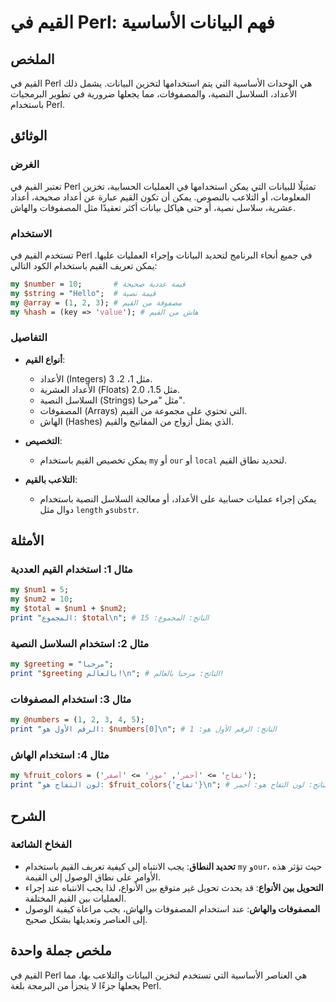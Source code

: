 <!--
Meta Description: # القيم في Perl: فهم البيانات الأساسية ## الملخص القيم في Perl هي الوحدات الأساسية التي يتم استخدامها لتخزين البيانات. يشمل ذلك الأعداد، السلاسل النصي...
Meta Keywords: القيم, perl, باستخدام, يمكن, مثل
-->

# القيم في Perl: فهم البيانات الأساسية

## الملخص
القيم في Perl هي الوحدات الأساسية التي يتم استخدامها لتخزين البيانات. يشمل ذلك الأعداد، السلاسل النصية، والمصفوفات، مما يجعلها ضرورية في تطوير البرمجيات باستخدام Perl.

## الوثائق
### الغرض
تعتبر القيم في Perl تمثيلًا للبيانات التي يمكن استخدامها في العمليات الحسابية، تخزين المعلومات، أو التلاعب بالنصوص. يمكن أن تكون القيم عبارة عن أعداد صحيحة، أعداد عشرية، سلاسل نصية، أو حتى هياكل بيانات أكثر تعقيدًا مثل المصفوفات والهاش.

### الاستخدام
تستخدم القيم في Perl في جميع أنحاء البرنامج لتحديد البيانات وإجراء العمليات عليها. يمكن تعريف القيم باستخدام الكود التالي:

```perl
my $number = 10;       # قيمة عددية صحيحة
my $string = "Hello";  # قيمة نصية
my @array = (1, 2, 3); # مصفوفة من القيم
my %hash = (key => 'value'); # هاش من القيم
```

### التفاصيل
- **أنواع القيم**: 
  - الأعداد (Integers) مثل 1، 2، 3.
  - الأعداد العشرية (Floats) مثل 1.5، 2.0.
  - السلاسل النصية (Strings) مثل "مرحبا".
  - المصفوفات (Arrays) التي تحتوي على مجموعة من القيم.
  - الهاش (Hashes) الذي يمثل أزواج من المفاتيح والقيم.

- **التخصيص**: 
  - يمكن تخصيص القيم باستخدام `my` أو `our` أو `local` لتحديد نطاق القيم.

- **التلاعب بالقيم**: 
  - يمكن إجراء عمليات حسابية على الأعداد، أو معالجة السلاسل النصية باستخدام دوال مثل `length` و`substr`.

## الأمثلة
### مثال 1: استخدام القيم العددية
```perl
my $num1 = 5;
my $num2 = 10;
my $total = $num1 + $num2;
print "المجموع: $total\n"; # الناتج: المجموع: 15
```

### مثال 2: استخدام السلاسل النصية
```perl
my $greeting = "مرحبا";
print "$greeting بالعالم!\n"; # الناتج: مرحبا بالعالم!
```

### مثال 3: استخدام المصفوفات
```perl
my @numbers = (1, 2, 3, 4, 5);
print "الرقم الأول هو: $numbers[0]\n"; # الناتج: الرقم الأول هو: 1
```

### مثال 4: استخدام الهاش
```perl
my %fruit_colors = ('تفاح' => 'أحمر', 'موز' => 'أصفر');
print "لون التفاح هو: $fruit_colors{'تفاح'}\n"; # الناتج: لون التفاح هو: أحمر
```

## الشرح
### الفخاخ الشائعة
- **تحديد النطاق**: يجب الانتباه إلى كيفية تعريف القيم باستخدام `my` و`our`، حيث تؤثر هذه الأوامر على نطاق الوصول إلى القيمة.
- **التحويل بين الأنواع**: قد يحدث تحويل غير متوقع بين الأنواع، لذا يجب الانتباه عند إجراء العمليات بين القيم المختلفة.
- **المصفوفات والهاش**: عند استخدام المصفوفات والهاش، يجب مراعاة كيفية الوصول إلى العناصر وتعديلها بشكل صحيح.

## ملخص جملة واحدة
القيم في Perl هي العناصر الأساسية التي تستخدم لتخزين البيانات والتلاعب بها، مما يجعلها جزءًا لا يتجزأ من البرمجة بلغة Perl.